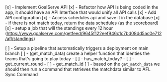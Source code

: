 [x] - Implement GoalServe API
[x] - Refactor how API is being coded in the app, it should have an API Interface that would unify all API calls
[x] - Add API configuration 
[x] - Access schedules api and save it in the database
[x] - if there is not match today, return the data schedules (as the scoreboard)
[x] - setup a job that will the standings every 12 hour (https://www.goalserve.com/getfeed/9645f122eef946c1c7bd08dd5ac0e712/afl/standings) 

[ ] - Setup a pipeline that automatically triggers a deployment on main branch
[ ] - (get_match_data) create a helper function that identies the teams that's going to play today
    - [ ] - has_match_today?
    - [ ] - get_current_round
    - [ ] - get_match_id
[ ] - based on the `get_match_data` we should then run a command that retrieves the matchdata similar to AFL Sync Command

